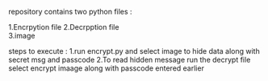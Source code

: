 repository contains two python files :

  1.Encrpytion file 
  2.Decrpption file  
  3.image 
  
  steps to execute :
  1.run encrypt.py and select image to hide data along with secret msg and passcode
  2.To read hidden message run the decrypt file select encrypt imaage along with passcode entered earlier
